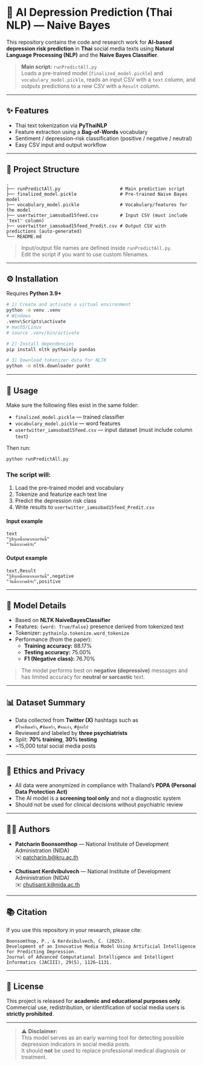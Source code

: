 # 🧠 AI Depression Prediction (Thai NLP) — Naive Bayes

This repository contains the code and research work for **AI-based depression risk prediction** in **Thai** social media texts using **Natural Language Processing (NLP)** and the **Naive Bayes Classifier**.

> **Main script:** `runPredictAll.py`  
> Loads a pre-trained model (`finalized_model.pickle`) and `vocabulary_model.pickle`, reads an input CSV with a `text` column, and outputs predictions to a new CSV with a `Result` column.

---

## ✨ Features
- Thai text tokenization via **PyThaiNLP**
- Feature extraction using a **Bag-of-Words** vocabulary
- Sentiment / depression-risk classification (positive / negative / neutral)
- Easy CSV input and output workflow

---

## 📂 Project Structure
```
.
├── runPredictAll.py                      # Main prediction script
├── finalized_model.pickle                # Pre-trained Naive Bayes model
├── vocabulary_model.pickle               # Vocabulary/features for the model
├── usertwitter_iamsobad15feed.csv        # Input CSV (must include 'text' column)
├── usertwitter_iamsobad15feed_Predit.csv # Output CSV with predictions (auto-generated)
└── README.md
```

> Input/output file names are defined inside `runPredictAll.py`.  
> Edit the script if you want to use custom filenames.

---

## ⚙️ Installation
Requires **Python 3.9+**

```bash
# 1) Create and activate a virtual environment
python -m venv .venv
# Windows
.venv\Scripts\activate
# macOS/Linux
# source .venv/bin/activate

# 2) Install dependencies
pip install nltk pythainlp pandas

# 3) Download tokenizer data for NLTK
python -m nltk.downloader punkt
```

---

## 🚀 Usage

Make sure the following files exist in the same folder:
- `finalized_model.pickle` — trained classifier
- `vocabulary_model.pickle` — word features
- `usertwitter_iamsobad15feed.csv` — input dataset (must include column `text`)

Then run:
```bash
python runPredictAll.py
```

### The script will:
1. Load the pre-trained model and vocabulary  
2. Tokenize and featurize each text line  
3. Predict the depression risk class  
4. Write results to `usertwitter_iamsobad15feed_Predit.csv`

#### Input example
```csv
text
"รู้สึกเหนื่อยมากเลยวันนี้"
"วันนี้อากาศดีจัง"
```

#### Output example
```csv
text,Result
"รู้สึกเหนื่อยมากเลยวันนี้",negative
"วันนี้อากาศดีจัง",positive
```

---

## 🧠 Model Details
- Based on **NLTK NaiveBayesClassifier**
- Features: `{word: True/False}` presence derived from tokenized text
- Tokenizer: `pythainlp.tokenize.word_tokenize`
- Performance (from the paper):
  - **Training accuracy:** 88.17%
  - **Testing accuracy:** 75.00%
  - **F1 (Negative class):** 76.70%

> The model performs best on **negative (depressive)** messages and has limited accuracy for **neutral or sarcastic** text.

---

## 📊 Dataset Summary
- Data collected from **Twitter (X)** hashtags such as  
  `#โรคซึมเศร้า`, `#ซึมเศร้า`, `#คนเก่ง`, `#สู้ต่อไป`
- Reviewed and labeled by **three psychiatrists**
- Split: **70% training**, **30% testing**
- ~15,000 total social media posts

---

## 🔐 Ethics and Privacy
- All data were anonymized in compliance with Thailand’s **PDPA (Personal Data Protection Act)**  
- The AI model is a **screening tool only** and not a diagnostic system  
- Should not be used for clinical decisions without psychiatric review

---

## 👩‍💻 Authors
- **Patcharin Boonsomthop** — National Institute of Development Administration (NIDA)  
  ✉️ [patcharin.b@kru.ac.th](mailto:patcharin.b@kru.ac.th)

- **Chutisant Kerdvibulvech** — National Institute of Development Administration (NIDA)  
  ✉️ [chutisant.k@nida.ac.th](mailto:chutisant.k@nida.ac.th)

---

## 📚 Citation
If you use this repository in your research, please cite:

```
Boonsomthop, P., & Kerdvibulvech, C. (2025).
Development of an Innovative Media Model Using Artificial Intelligence for Predicting Depression.
Journal of Advanced Computational Intelligence and Intelligent Informatics (JACIII), 29(5), 1126–1131.
```

---

## 🧾 License
This project is released for **academic and educational purposes only**.  
Commercial use, redistribution, or identification of social media users is **strictly prohibited**.

---

> ⚠️ **Disclaimer:**  
> This model serves as an early warning tool for detecting possible depression indicators in social media posts.  
> It should **not** be used to replace professional medical diagnosis or treatment.
